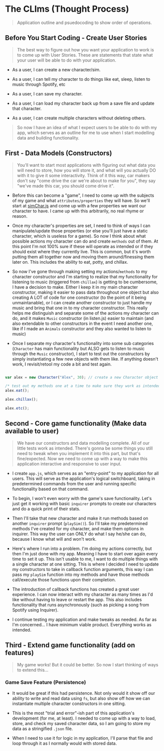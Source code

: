 # The CLIms (Thought Process)

> Application outline and psuedocoding to show order of operations.

## Before You Start Coding - Create User Stories

> The best way to figure out how you want your application to work is to come up with User Stories. These are statements that state what your user will be able to do with your application.

* As a user, I can create a new character/sim.

* As a user, I can tell my character to do things like eat, sleep, listen to music through Spotify, etc

* As a user, I can save my character.

* As a user, I can load my character back up from a save file and update that character.

* As a user, I can create multiple characters without deleting others.

> So now I have an idea of what I expect users to be able to do with my app, which serves as an outline for me to use when I start modelling data and building functionality.

## First - Data Models (Constructors)

> You'll want to start most applications with figuring out what data you will need to store, how you will store it, and what will you actually DO with it to give it some interactivity.
> Think of it this way, car makers don't say "come drive the car we're about to make for you", they say "we've made this car, you should come drive it".

* Before this can become a "game", I need to come up with the subjects of my game and what `attributes/properties` they will have. So we'll start at [simChar.js](constuctors/simChar.js) and come up with a few properties we want our character to have. I came up with this arbitrarily, no real rhyme or reason.

* Once my character's properties are set, I need to think of ways I can manipulate/update those properties (or else you'll just have a static character, which is useless for a game). So now I think about what possible actions my character can do and create `methods` out of them. At this point I'm not 100% sure if these will operate as intended or if they should exist where they currently live. This is common, but it's worth putting them all together now and moving them around/finessing them later on. This includes the ability to eat, potty, and chillax.

* So now I've gone through making setting my actions/`methods` to my character constructor and I'm starting to realize that my functionality for listening to music (triggered from `chillax`) is getting to be cumbersome, I have a decision to make. Either I keep it in my main character constructor, making it easier to pass data throughout one object but also creating A LOT of code for one constructor (to the point of it being unmaintanable), or I can create another constructor to just handle my music and bring that one in to my character constructor. This really helps me distinguish and separate some of the actions my character can do, and it makes `Music` constructor (in listen.js) easier to maintain (and also extendable to other constructors in the event I need another one, like if I made an `Animals` constructor and they also wanted to listen to music)

* Once I separate my character's functionality into some sub categories (`Character` has main functionality but ALSO gets to listen to music through the `Music` constructor), I start to test out the constructors by simply instantiating a few new objects with them like. If anything doesn't work, I revisit/retool my code a bit and test again.

```javascript

var alex = new Character("Alex", 30); // create a new Character object

/* test out my methods one at a time to make sure they work as intended */
alex.eat();

alex.chillax();

alex.etc();

```

## Second - Core game functionality (Make data available to user)

> We have our constructors and data modelling complete. All of our little tests work as intended. There's gonna be some things you still need to tweak when you implement it into this part, but that's fine/expected.
> Now we need to come up with a way to make this application interactive and responsive to user input.

* I create `app.js`, which serves as an "entry-point" to my application for all users. This will serve as the application's logical switchboard, taking in predetermined commands from the user and running specific functionality based on that command.

* To begin, I won't even worry with the game's save functionality. Let's just get it working with basic `inquirer` prompts to create our characters and do a quick print of their stats.

* Then I'll take that new character and make it run methods based on another `inquirer` prompt (`playSim()`). So I'll take my predetermined methods I've created for my character, and make them options in inquirer. This way the user can ONLY do what I say he/she can do, because I know what will and won't work.

* Here's where I run into a problem. I'm doing my actions correctly, but then I'm just done with my app. Meaning I have to start over again every time to set it up. This isn't usable to me, I want to do multiple things with a single character at one sitting. This is where I decided I need to update my constructors to take in callback function arguments, this way I can pass my `playSim` function into my methods and have those methods call/execute those functions upon their completion.

* The introduction of callback functions has created a great user experience. I can now interact with my character as many times as I'd like without having to leave or restart the app. This also includes functionality that runs asynchronously (such as picking a song from Spotify using Inquirer).

* I continue testing my application and make tweaks as needed. As far as I'm concerned... I have minimum viable product. Everything works as intended.


## Third - Extend game functionality (add on features)

> My game works! But it could be better. So now I start thinking of ways to extend this...

### Game Save Feature (Persistence)

* It would be great if this had persistence. Not only would it show off our ability to write and read data using `fs`, but also show off how we can instantiate multiple character constructors in one sitting.

* This is the most "trial and error"-ish part of this application's development (for me, at least). I needed to come up with a way to load, store, and check my saved character data, so I am going to store my data as a stringified `.json` file.

* When I need to use it for logic in my application, I'll parse that file and loop through it as I normally would with stored data.